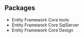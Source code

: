 ## Packages
- Entity Framework Core tools
- Entity Framework Core SqlServer
- Entity Framework Core Design
